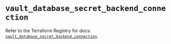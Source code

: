 # `vault_database_secret_backend_connection`

Refer to the Terraform Registry for docs: [`vault_database_secret_backend_connection`](https://registry.terraform.io/providers/hashicorp/vault/3.24.0/docs/resources/database_secret_backend_connection).
